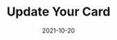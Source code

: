 ---
layout: blocks
title: Update Your Card
date: 2021-10-20
page_sections:
  - block: one-column-1
    class: alt
    headline: <strong>Update your card.</strong>
  - block: update-card
    class: alt
    success_url: '/update-card-success'
---